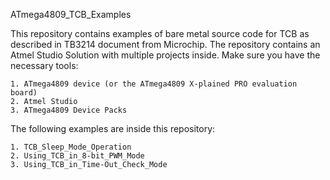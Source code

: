 ATmega4809_TCB_Examples

This repository contains examples of bare metal source code for TCB as described in TB3214 document from Microchip. The repository contains an Atmel Studio Solution with multiple projects inside. Make sure you have the necessary tools:

    1. ATmega4809 device (or the ATmega4809 X-plained PRO evaluation board)
    2. Atmel Studio
    3. ATmega4809 Device Packs

The following examples are inside this repository:

    1. TCB_Sleep_Mode_Operation
	2. Using_TCB_in_8-bit_PWM_Mode
	3. Using_TCB_in_Time-Out_Check_Mode
